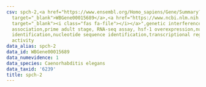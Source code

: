 ```yaml
---
csv: spch-2,<a href="https://www.ensembl.org/Homo_sapiens/Gene/Summary?db=core;g=WBGene00015689"
  target="_blank">WBGene00015689</a>,<a href="https://www.ncbi.nlm.nih.gov/pubmed/30894454"
  target="_blank"><i class="fas fa-file"></i></a>",genetic interference,functional
  association,prime adult stage, RNA-seq assay, hsf-1 overexpression,nucleotide sequence
  identification,nucleotide sequence identification,transcriptional regulation,up-regulates
  activity
data_alias: spch-2
data_id: WBGene00015689
data_numevidence: 1
data_species: Caenorhabditis elegans
data_taxid: '6239'
title: spch-2
---
```

